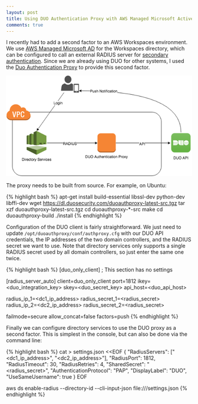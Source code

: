 ```yaml
---
layout: post
title: Using DUO Authentication Proxy with AWS Managed Microsoft Active Directory
comments: true
---
```


I recently had to add a second factor to an AWS Workspaces environment. We use [AWS Managed Microsoft AD](https://aws.amazon.com/directoryservice/) for the Workspaces directory, which can be configured to call an external RADIUS server for [secondary authentication](https://docs.aws.amazon.com/directoryservice/latest/admin-guide/ms_ad_mfa.html). Since we are already using DUO for other systems, I used the [Duo Authentication Proxy](https://duo.com/docs/authproxy_reference) to provide this second factor.

![](/assets/images/posts/2018-11-30-duo/duo-auth-proxy.png)

The proxy needs to be built from source. For example, on Ubuntu:

{% highlight bash %}
apt-get install build-essential libssl-dev python-dev libffi-dev
wget https://dl.duosecurity.com/duoauthproxy-latest-src.tgz
tar xzf duoauthproxy-latest-src.tgz
cd duoauthproxy-*-src
make
cd duoauthproxy-build
./install
{% endhighlight %}

Configuration of the DUO client is fairly straightforward. We just need to update `/opt/duoauthproxy/conf/authproxy.cfg` with our DUO API credentials, the IP addresses of the two domain controllers, and the RADIUS secret we want to use. Note that directory services only supports a single RADIUS secret used by all domain controllers, so just enter the same one twice. 

{% highlight bash %}
[duo_only_client]
; This section has no settings

[radius_server_auto]
client=duo_only_client
port=1812
ikey=<duo_integration_key>
skey=<duo_secret_key>
api_host=<duo_api_host>

radius_ip_1=<dc1_ip_address>
radius_secret_1=<radius_secret>
radius_ip_2=<dc2_ip_address>
radius_secret_2=<radius_secret>

failmode=secure
allow_concat=false
factors=push
{% endhighlight %}

Finally we can configure directory services to use the DUO proxy as a second factor. This is simplest in the console, but can also be done via the command line:

{% highlight bash %}
cat > settings.json <<EOF
{
    "RadiusServers": ["<dc1_ip_address>", "<dc2_ip_address>"],
    "RadiusPort": 1812,
    "RadiusTimeout": 30,
    "RadiusRetries": 4,
    "SharedSecret": "<radius_secret>",
    "AuthenticationProtocol": "PAP",
    "DisplayLabel": "DUO",
    "UseSameUsername": true
}
EOF

aws ds enable-radius --directory-id <directory-id> --cli-input-json file:///settings.json
{% endhighlight %}